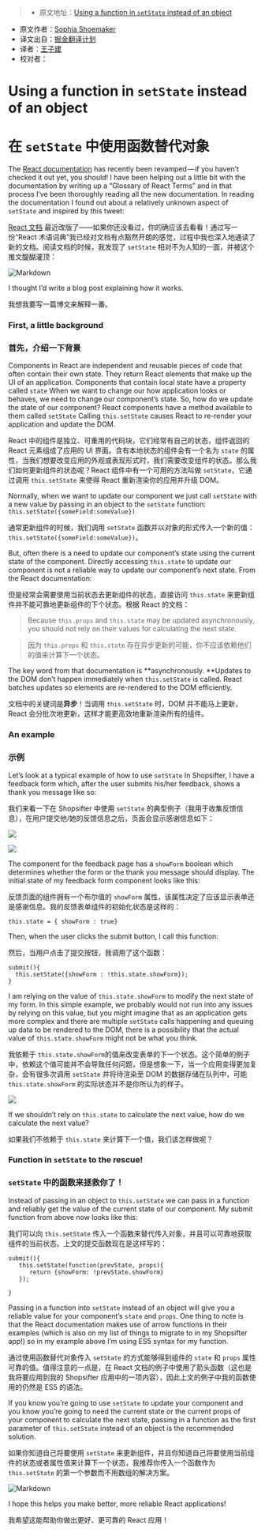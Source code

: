 > * 原文地址：[Using a function in `setState` instead of an object](https://medium.com/@shopsifter/using-a-function-in-setstate-instead-of-an-object-1f5cfd6e55d1#.hwznlbxsa)
* 原文作者：[Sophia Shoemaker](https://medium.com/@shopsifter?source=post_header_lockup)
* 译文出自：[掘金翻译计划](https://github.com/xitu/gold-miner)
* 译者：[王子建](https://github.com/Romeo0906)
* 校对者：

# Using a function in `setState` instead of an object #

# 在 `setState` 中使用函数替代对象 #

The [React documentation](https://facebook.github.io/react/docs/hello-world.html) has recently been revamped — if you haven’t checked it out yet, you should! I have been helping out a little bit with the documentation by writing up a “Glossary of React Terms” and in that process I’ve been thoroughly reading all the new documentation. In reading the documentation I found out about a relatively unknown aspect of `setState` and inspired by this tweet:

[React 文档](https://facebook.github.io/react/docs/hello-world.html) 最近改版了——如果你还没看过，你的确应该去看看！通过写一份“React 术语词典”我已经对文档有点豁然开朗的感觉，过程中我也深入地通读了新的文档。阅读文档的时候，我发现了 `setState` 相对不为人知的一面，并被这个推文醍醐灌顶：

![Markdown](http://i1.piimg.com/1949/60dac91b11e33375.png)

I thought I’d write a blog post explaining how it works.

我想我要写一篇博文来解释一番。

### First, a little background ###

### 首先，介绍一下背景 ###

Components in React are independent and reusable pieces of code that often contain their own state. They return React elements that make up the UI of an application. Components that contain local state have a property called `state` When we want to change our how application looks or behaves, we need to change our component’s state. So, how do we update the state of our component? React components have a method available to them called `setState` Calling `this.setState` causes React to re-render your application and update the DOM.

React 中的组件是独立、可重用的代码块，它们经常有自己的状态，组件返回的 React 元素组成了应用的 UI 界面。含有本地状态的组件会有一个名为 `state` 的属性，当我们想要改变应用的外观或表现形式时，我们需要改变组件的状态。那么我们如何更新组件的状态呢？React 组件中有一个可用的方法叫做 `setState`，它通过调用 `this.setState` 来使得 React 重新渲染你的应用并升级 DOM。

Normally, when we want to update our component we just call `setState` with a new value by passing in an object to the `setState` function: `this.setState({someField:someValue})`

通常更新组件的时候，我们调用 `setState` 函数并以对象的形式传入一个新的值：`this.setState({someField:someValue})`。

But, often there is a need to update our component’s state using the current state of the component. Directly accessing `this.state` to update our component is not a reliable way to update our component’s next state. From the React documentation:

但是经常会需要使用当前状态去更新组件的状态，直接访问 `this.state` 来更新组件并不能可靠地更新组件的下个状态。根据 React 的文档：

> Because `this.props` and `this.state` may be updated asynchronously, you should not rely on their values for calculating the next state.

> 因为 `this.props` 和 `this.state` 存在异步更新的可能，你不应该依赖他们的值来计算下一个状态。

The key word from that documentation is **asynchronously. **Updates to the DOM don’t happen immediately when `this.setState` is called. React batches updates so elements are re-rendered to the DOM efficiently.

文档中的关键词是**异步**！当调用 `this.setState` 时，DOM 并不能马上更新，React 会分批次地更新，这样才能更高效地重新渲染所有的组件。

### An example ###

### 示例 ###

Let’s look at a typical example of how to use `setState` In Shopsifter, I have a feedback form which, after the user submits his/her feedback, shows a thank you message like so:

我们来看一下在 Shopsifter 中使用 `setState` 的典型例子（我用于收集反馈信息），在用户提交他/她的反馈信息之后，页面会显示感谢信息如下：

![](https://cdn-images-1.medium.com/freeze/max/30/1*2G0xhu4tOAAEODKSsRB_2w.gif?q=20) 

![](https://cdn-images-1.medium.com/max/800/1*2G0xhu4tOAAEODKSsRB_2w.gif) 

The component for the feedback page has a `showForm` boolean which determines whether the form or the thank you message should display. The initial state of my feedback form component looks like this:

反馈页面的组件拥有一个布尔值的 `showForm` 属性，该属性决定了应该显示表单还是感谢信息。我的反馈表单组件的初始化状态是这样的：

```
this.state = { showForm : true}
```

Then, when the user clicks the submit button, I call this function:

然后，当用户点击了提交按钮，我调用了这个函数：

```
submit(){
  this.setState({showForm : !this.state.showForm});
}
```

I am relying on the value of `this.state.showForm` to modify the next state of my form. In this simple example, we probably would not run into any issues by relying on this value, but you might imagine that as an application gets more complex and there are multiple `setState` calls happening and queuing up data to be rendered to the DOM, there is a possibility that the actual value of `this.state.showForm` might not be what you think.

我依赖于 `this.state.showForm`的值来改变表单的下一个状态。这个简单的例子中，依赖这个值可能并不会导致任何问题，但是想象一下，当一个应用变得更加复杂，会有很多次调用 `setState` 并将待渲染至 DOM 的数据存储在队列中，可能 `this.state.showForm` 的实际状态并不是你所认为的样子。

![](https://cdn-images-1.medium.com/max/800/1*LY5htRQwi_NOHhMRI2cTSw.jpeg)

If we shouldn’t rely on `this.state` to calculate the next value, how do we calculate the next value?

如果我们不依赖于 `this.state` 来计算下一个值，我们该怎样做呢？

### Function in `setState` to the rescue! ###

### `setState` 中的函数来拯救你了！ ###

Instead of passing in an object to `this.setState` we can pass in a function and reliably get the value of the current state of our component. My submit function from above now looks like this:

我们可以向 `this.setState` 传入一个函数来替代传入对象，并且可以可靠地获取组件的当前状态。上文的提交函数现在是这样写的：

```
submit(){
   this.setState(function(prevState, props){
      return {showForm: !prevState.showForm}
   });

}
```

Passing in a function into `setState` instead of an object will give you a reliable value for your component’s `state` and `props`. One thing to note is that the React documentation makes use of arrow functions in their examples (which is also on my list of things to migrate to in my Shopsifter app!) so in my example above I’m using ES5 syntax for my function.

通过使用函数替代对象传入 `setState` 的方式能够得到组件的 `state` 和 `props` 属性可靠的值。值得注意的一点是，在 React 文档的例子中使用了箭头函数（这也是我将要应用到我的 Shopsifter 应用中的一项内容），因此上文的例子中我的函数使用的仍然是 ES5 的语法。

If you know you’re going to use `setState` to update your component and you know you’re going to need the current state or the current props of your component to calculate the next state, passing in a function as the first parameter of `this.setState` instead of an object is the recommended solution.

如果你知道自己将要使用 `setState` 来更新组件，并且你知道自己将要使用当前组件的状态或者属性值来计算下一个状态，我推荐你传入一个函数作为 `this.setState` 的第一个参数而不用数组的解决方案。

![Markdown](http://p1.bpimg.com/1949/d70206a3c3c06515.png) 

I hope this helps you make better, more reliable React applications!

我希望这能帮助你做出更好、更可靠的 React 应用！